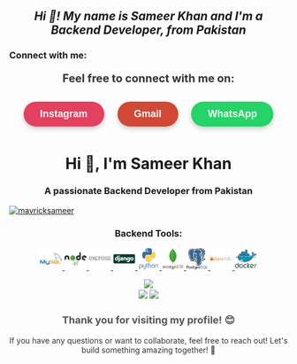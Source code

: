 <h2 align="center" style="font-style:italic">Hi 👋! My name is Sameer Khan and I'm a Backend Developer, from Pakistan</h2>

###

### Connect with me:

<div align="center">
  <p style="font-size: 20px; color: #333; font-weight: bold; margin-bottom: 20px;">Feel free to connect with me on:</p>
  
  <!-- Instagram Button -->
  <a href="https://www.instagram.com/mavricksameer" target="_blank" style="text-decoration: none;">
    <button style="background-color: #E4405F; color: white; padding: 12px 30px; font-size: 18px; font-weight: bold; border-radius: 30px; margin: 10px; border: none; cursor: pointer; text-align: center; box-shadow: 0 4px 8px rgba(0,0,0,0.2); transition: transform 0.3s ease, box-shadow 0.3s ease;">
      Instagram
    </button>
  </a>
  
  <!-- Gmail Button -->
  <a href="mailto:mavricksameer@example.com" target="_blank" style="text-decoration: none;">
    <button style="background-color: #D14836; color: white; padding: 12px 30px; font-size: 18px; font-weight: bold; border-radius: 30px; margin: 10px; border: none; cursor: pointer; text-align: center; box-shadow: 0 4px 8px rgba(0,0,0,0.2); transition: transform 0.3s ease, box-shadow 0.3s ease;">
      Gmail
    </button>
  </a>

  <!-- WhatsApp Button -->
  <a href="https://wa.me/92554538546" target="_blank" style="text-decoration: none;">
    <button style="background-color: #25D366; color: white; padding: 12px 30px; font-size: 18px; font-weight: bold; border-radius: 30px; margin: 10px; border: none; cursor: pointer; text-align: center; box-shadow: 0 4px 8px rgba(0,0,0,0.2); transition: transform 0.3s ease, box-shadow 0.3s ease;">
      WhatsApp
    </button>
  </a>
</div>

###

<h1 align="center">Hi 👋, I'm Sameer Khan</h1>
<h3 align="center">A passionate Backend Developer from Pakistan</h3>

<p align="left"> 
  <a href="https://github.com/ryo-ma/github-profile-trophy">
    <img src="https://github-profile-trophy.vercel.app/?username=mavricksameer" alt="mavricksameer" />
  </a> 
</p>

<h3 align="center">Backend Tools:</h3>
<p align="center">
  <!-- Backend Tools -->
  <a href="https://www.mysql.com/" target="_blank" rel="noreferrer"> <img src="https://raw.githubusercontent.com/devicons/devicon/master/icons/mysql/mysql-original-wordmark.svg" alt="mysql" width="40" height="40"/> </a>
  <a href="https://nodejs.org/" target="_blank" rel="noreferrer"> <img src="https://raw.githubusercontent.com/devicons/devicon/master/icons/nodejs/nodejs-original-wordmark.svg" alt="nodejs" width="40" height="40"/> </a>
  <a href="https://expressjs.com/" target="_blank" rel="noreferrer"> <img src="https://raw.githubusercontent.com/devicons/devicon/master/icons/express/express-original-wordmark.svg" alt="express" width="40" height="40"/> </a>
  <a href="https://www.djangoproject.com/" target="_blank" rel="noreferrer"> <img src="https://raw.githubusercontent.com/devicons/devicon/master/icons/django/django-original.svg" alt="django" width="40" height="40"/> </a>
  <a href="https://www.python.org/" target="_blank" rel="noreferrer"> <img src="https://raw.githubusercontent.com/devicons/devicon/master/icons/python/python-original-wordmark.svg" alt="python" width="40" height="40"/> </a>
  <a href="https://www.mongodb.com/" target="_blank" rel="noreferrer"> <img src="https://raw.githubusercontent.com/devicons/devicon/master/icons/mongodb/mongodb-original-wordmark.svg" alt="mongodb" width="40" height="40"/> </a>
  <a href="https://www.postgresql.org/" target="_blank" rel="noreferrer"> <img src="https://raw.githubusercontent.com/devicons/devicon/master/icons/postgresql/postgresql-original-wordmark.svg" alt="postgresql" width="40" height="40"/> </a>
  <a href="https://www.rabbitmq.com/" target="_blank" rel="noreferrer"> <img src="https://raw.githubusercontent.com/devicons/devicon/master/icons/rabbitmq/rabbitmq-original-wordmark.svg" alt="rabbitmq" width="40" height="40"/> </a>
  <a href="https://www.docker.com/" target="_blank" rel="noreferrer"> <img src="https://raw.githubusercontent.com/devicons/devicon/master/icons/docker/docker-original-wordmark.svg" alt="docker" width="40" height="40"/> </a>
</p>

<div align="center">
  <img src="https://github-readme-stats.vercel.app/api?username=mavricksameer&theme=shadow_green&hide_border=false&include_all_commits=true&count_private=true" height="150px"/><br/>
   <img src="https://github-readme-stats.vercel.app/api/top-langs/?username=mavricksameer&theme=shadow_green&hide_border=false&include_all_commits=true&count_private=true&layout=compact" height="150px"/>
  <img src="https://github-readme-streak-stats.herokuapp.com/?user=mavricksameer&theme=shadow_green&hide_border=false" height="150px"/><br/>
</div>

###

<h3 align="center" style="font-size: 18px; color: #555;">Thank you for visiting my profile! 😊</h3>
<p align="center" style="color: #333;">If you have any questions or want to collaborate, feel free to reach out! Let's build something amazing together! 🚀</p>
